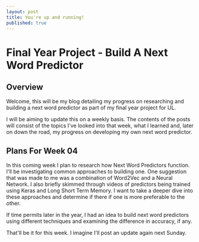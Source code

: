 ```yaml
---
layout: post
title: You're up and running!
published: true
---
```


# Final Year Project - Build A Next Word Predictor

## Overview

Welcome, this will be my blog detailing my progress on researching and building a next word predictor as part of my final year project for UL.

I will be aiming to update this on a weekly basis. The contents of the posts will consist of the topics I've looked into that week, what I learned and, later on down the road, my progress on developing my own next word predictor.

## Plans For Week 04

In this coming week I plan to research how Next Word Predictors function. I'll be investigating common approaches to building one. One suggestion that was made to me was a combination of Word2Vec and a Neural Network. I also briefly skimmed through videos of predictors being trained using Keras and Long Short Term Memory. I want to take a deeper dive into these approaches and determine if there if one is more preferable to the other. 

If time permits later in the year, I had an idea to build next word predictors using different techniques and examining the difference in accuracy, if any.

That'll be it for this week. I imagine I'll post an update again next Sunday.


